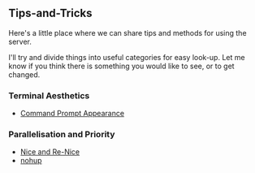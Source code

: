 ## Tips-and-Tricks

Here's a little place where we can share tips and methods for using the server.

I'll try and divide things into useful categories for easy look-up. Let me know if you think there is something you would like to see, or to get changed.


### Terminal Aesthetics

* [Command Prompt Appearance](https://github.com/TBooker/Tips-and-Tricks/blob/master/command-prompt/cmd-prompt.md)



### Parallelisation and Priority
* [Nice and Re-Nice](https://github.com/TBooker/Tips-and-Tricks/blob/master/parallelisation-and-priority/nice-and-renice.md)
* [nohup](https://github.com/TBooker/Tips-and-Tricks/blob/master/parallelisation-and-priority/nohup-and-%26.md)
